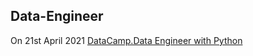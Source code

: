 ## Data-Engineer
 On 21st April 2021
 [DataCamp.Data Engineer with Python](https://www.datacamp.com/tracks/data-engineer-with-python)
    
